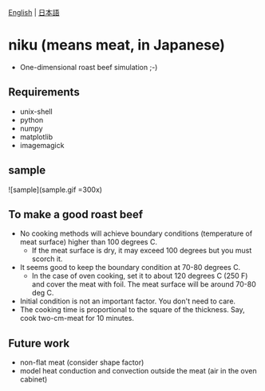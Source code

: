 [English](README_en.md) | [日本語](README.md)

# niku (means meat, in Japanese)
* One-dimensional roast beef simulation ;-)

## Requirements
* unix-shell
* python
* numpy
* matplotlib
* imagemagick

## sample
![sample](sample.gif =300x)

## To make a good roast beef
* No cooking methods will achieve boundary conditions (temperature of meat surface) higher than 100 degrees C.
  * If the meat surface is dry, it may exceed 100 degrees but you must scorch it.
* It seems good to keep the boundary condition at 70-80 degrees C.
  * In the case of oven cooking, set it to about 120 degrees C (250 F) and cover the meat with foil. The meat surface will be around 70-80 deg C.
* Initial condition is not an important factor. You don't need to care.
* The cooking time is proportional to the square of the thickness. Say, cook two-cm-meat for 10 minutes.

## Future work
* non-flat meat (consider shape factor)
* model heat conduction and convection outside the meat (air in the oven cabinet)
